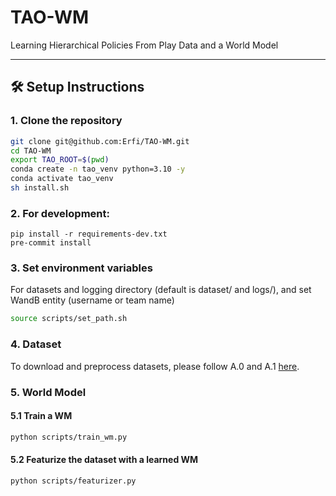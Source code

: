 # TAO-WM
Learning Hierarchical Policies From Play Data and a World Model

---

## 🛠️ Setup Instructions

### 1. Clone the repository

```bash
git clone git@github.com:Erfi/TAO-WM.git
cd TAO-WM
export TAO_ROOT=$(pwd)
conda create -n tao_venv python=3.10 -y
conda activate tao_venv
sh install.sh                
```

### 2. For development:
```
pip install -r requirements-dev.txt
pre-commit install
```

### 3. Set environment variables
For datasets and logging directory (default is dataset/ and logs/), and set WandB entity (username or team name)
```bash
source scripts/set_path.sh
```

### 4. Dataset
To download and preprocess datasets, please follow A.0 and A.1 [here](dataset/README.md#a-calvin).

### 5. World Model

#### 5.1 Train a WM
```bash
python scripts/train_wm.py
```

#### 5.2 Featurize the dataset with a learned WM
```bash
python scripts/featurizer.py
```
